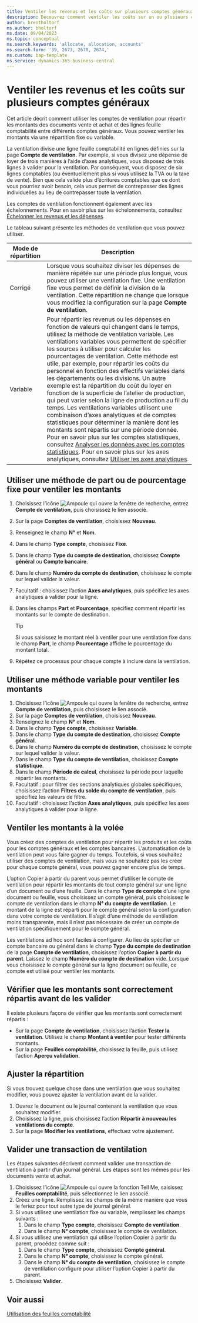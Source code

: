 ```yaml
---
title: Ventiler les revenus et les coûts sur plusieurs comptes généraux
description: Découvrez comment ventiler les coûts sur un ou plusieurs comptes dans votre comptabilité.
author: brentholtorf
ms.author: bholtorf
ms.date: 09/04/2023
ms.topic: conceptual
ms.search.keywords: 'allocate, allocation, accounts'
ms.search.form: '39, 2673, 2670, 2674,'
ms.custom: bap-template
ms.service: dynamics-365-business-central
---
```


# Ventiler les revenus et les coûts sur plusieurs comptes généraux

Cet article décrit comment utiliser les comptes de ventilation pour répartir les montants des documents vente et achat et des lignes feuille comptabilité entre différents comptes généraux. Vous pouvez ventiler les montants via une répartition fixe ou variable.  

La ventilation divise une ligne feuille comptabilité en lignes définies sur la page **Compte de ventilation**. Par exemple, si vous divisez une dépense de loyer de trois manières à l’aide d’axes analytiques, vous disposez de trois lignes à valider pour la ventilation. Par conséquent, vous disposez de six lignes comptables (ou éventuellement plus si vous utilisez la TVA ou la taxe de vente). Bien que cela valide plus d’écritures comptables que ce dont vous pourriez avoir besoin, cela vous permet de contrepasser des lignes individuelles au lieu de contrepasser toute la ventilation.

Les comptes de ventilation fonctionnent également avec les échelonnements. Pour en savoir plus sur les échelonnements, consultez [Échelonner les revenus et les dépenses](finance-how-defer-revenue-expenses.md).

Le tableau suivant présente les méthodes de ventilation que vous pouvez utiliser.

|Mode de répartition  |Description  |
|---------|---------|
|Corrigé     | Lorsque vous souhaitez diviser les dépenses de manière répétée sur une période plus longue, vous pouvez utiliser une ventilation fixe. Une ventilation fixe vous permet de définir la division de la ventilation. Cette répartition ne change que lorsque vous modifiez la configuration sur la page **Compte de ventilation**.        |
|Variable     | Pour répartir les revenus ou les dépenses en fonction de valeurs qui changent dans le temps, utilisez la méthode de ventilation variable. Les ventilations variables vous permettent de spécifier les sources à utiliser pour calculer les pourcentages de ventilation. Cette méthode est utile, par exemple, pour répartir les coûts du personnel en fonction des effectifs variables dans les départements ou les divisions. Un autre exemple est la répartition du coût du loyer en fonction de la superficie de l’atelier de production, qui peut varier selon la ligne de production au fil du temps. Les ventilations variables utilisent une combinaison d’axes analytiques et de comptes statistiques pour déterminer la manière dont les montants sont répartis sur une période donnée. Pour en savoir plus sur les comptes statistiques, consultez [Analyser les données avec les comptes statistiques](bi-use-statistical-accounts.md). Pour en savoir plus sur les axes analytiques, consultez [Utiliser les axes analytiques](finance-dimensions.md).        |

## Utiliser une méthode de part ou de pourcentage fixe pour ventiler les montants

1. Choisissez l’icône ![Ampoule qui ouvre la fenêtre de recherche](media/ui-search/search_small.png "Dites-moi ce que vous voulez faire"), entrez **Compte de ventilation**, puis choisissez le lien associé.  
1. Sur la page **Comptes de ventilation**, choisissez **Nouveau**.
1. Renseignez le champ **N°** et **Nom**.
1. Dans le champ **Type compte**, choisissez **Fixe**.
1. Dans le champ **Type du compte de destination**, choisissez **Compte général** ou **Compte bancaire**.
1. Dans le champ **Numéro du compte de destination**, choisissez le compte sur lequel valider la valeur.
1. Facultatif : choisissez l’action **Axes analytiques**, puis spécifiez les axes analytiques à valider pour la ligne.
1. Dans les champs **Part** et **Pourcentage**, spécifiez comment répartir les montants sur le compte de destination.
  
   > [!TIP]
   > Si vous saisissez le montant réel à ventiler pour une ventilation fixe dans le champ **Part**, le champ **Pourcentage** affiche le pourcentage du montant total.
1. Répétez ce processus pour chaque compte à inclure dans la ventilation.

## Utiliser une méthode variable pour ventiler les montants

1. Choisissez l’icône ![Ampoule qui ouvre la fenêtre de recherche](media/ui-search/search_small.png "Dites-moi ce que vous voulez faire"), entrez **Compte de ventilation**, puis choisissez le lien associé.  
1. Sur la page **Comptes de ventilation**, choisissez **Nouveau**.
1. Renseignez le champ **N°** et **Nom**.
1. Dans le champ **Type compte**, choisissez **Variable**.
1. Dans le champ **Type du compte de destination**, choisissez **Compte général**.
1. Dans le champ **Numéro du compte de destination**, choisissez le compte sur lequel valider la valeur.
1. Dans le champ **Type du compte de ventilation**, choisissez **Compte statistique**.
1. Dans le champ **Période de calcul**, choisissez la période pour laquelle répartir les montants.
1. Facultatif : pour filtrer des sections analytiques globales spécifiques, choisissez l’action **Filtres du solde du compte de ventilation**, puis spécifiez les valeurs de filtre.
1. Facultatif : choisissez l’action **Axes analytiques**, puis spécifiez les axes analytiques à valider pour la ligne.

## Ventiler les montants à la volée

Vous créez des comptes de ventilation pour répartir les produits et les coûts pour les comptes généraux et les comptes bancaires. L’automatisation de la ventilation peut vous faire gagner du temps. Toutefois, si vous souhaitez utiliser des comptes de ventilation, mais vous ne souhaitez pas les créer pour chaque compte général, vous pouvez gagner encore plus de temps.

L’option Copier à partir du parent vous permet d’utiliser le compte de ventilation pour répartir les montants de tout compte général sur une ligne d’un document ou d’une feuille. Dans le champ **Type de compte** d’une ligne document ou feuille, vous choisissez un compte général, puis choisissez le compte de ventilation dans le champ **N° du compte de ventilation**. Le montant de la ligne est réparti pour le compte général selon la configuration dans votre compte de ventilation. Il s’agit d’une méthode de ventilation moins transparente, mais il n’est pas nécessaire de créer un compte de ventilation spécifiquement pour le compte général.

Les ventilations ad hoc sont faciles à configurer. Au lieu de spécifier un compte bancaire ou général dans le champ **Type du compte de destination** de la page **Compte de ventilation**, choisissez l’option **Copier à partir du parent**. Laissez le champ **Numéro du compte de destination** vide. Lorsque vous choisissez le compte général sur la ligne document ou feuille, ce compte est utilisé pour ventiler les montants.

## Vérifier que les montants sont correctement répartis avant de les valider

Il existe plusieurs façons de vérifier que les montants sont correctement répartis :

* Sur la page **Compte de ventilation**, choisissez l’action **Tester la ventilation**. Utilisez le champ **Montant à ventiler** pour tester différents montants.
* Sur la page **Feuilles comptabilité**, choisissez la feuille, puis utilisez l’action **Aperçu validation**.

## Ajuster la répartition

Si vous trouvez quelque chose dans une ventilation que vous souhaitez modifier, vous pouvez ajuster la ventilation avant de la valider.  

1. Ouvrez le document ou le journal contenant la ventilation que vous souhaitez modifier.
1. Choisissez la ligne, puis choisissez l’action **Répartir à nouveau les ventilations du compte**.
1. Sur la page **Modifier les ventilations**, effectuez votre ajustement.

## Valider une transaction de ventilation

Les étapes suivantes décrivent comment valider une transaction de ventilation à partir d’un journal général. Les étapes sont les mêmes pour les documents vente et achat.

1. Choisissez l’icône ![Ampoule qui ouvre la fonction Tell Me](media/ui-search/search_small.png "Dites-moi ce que vous voulez faire"), saisissez **Feuilles comptabilité**, puis sélectionnez le lien associé.  
1. Créez une ligne. Remplissez les champs de la même manière que vous le feriez pour tout autre type de journal général.
1. Si vous utilisez une ventilation fixe ou variable, remplissez les champs suivants :
    1. Dans le champ **Type compte**, choisissez **Compte de ventilation**.
    1. Dans le champ **N° compte**, choisissez le compte de ventilation.
1. Si vous utilisez une ventilation qui utilise l’option Copier à partir du parent, procédez comme suit :
    1. Dans le champ **Type compte**, choisissez **Compte général**.
    1. Dans le champ **N° compte**, choisissez le compte général.
    1. Dans le champ **N° du compte de ventilation**, choisissez le compte de ventilation configuré pour utiliser l’option Copier à partir du parent. 
1. Choisissez **Valider**.

## Voir aussi

[Utilisation des feuilles comptabilité](ui-work-general-journals.md)  